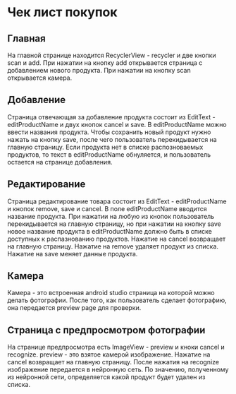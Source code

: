 # Чек лист покупок
## Главная
На главной странице находится RecyclerView - recycler и две кнопки scan и add. 
При нажатии на кнопку add открывается страница с добавлением нового продукта. 
При нажатии на кнопку scan открывается камера.
## Добавление
Страница отвечающая за добавление продукта состоит из EditText - editProductName и двух кнопок cancel и save.
В editProductName можно ввести названия продукта. Чтобы сохранить новый продукт нужно нажать на кнопку save, после чего пользователь перекидывается на главную страницу.
Если продукта нет в списке распозноваемых продуктов, то текст в editProductName обнуляется, и пользователь остается на странице добавления.
## Редактирование
Страница редактирование товара состоит из EditText - editProductName и кнопок remove, save и cancel.
В поле editProductName вводится название продукта. При нажатии на любую из кнопок пользователь перекидывается на главную страницу, но при нажатии на кнопку save новое название продукта в editProductName должно быть в списке доступных к распазнованию продуктов.
Нажатие на cancel возвращает на главную страницу.
Нажатие на remove удаляет продукт из списка.
Нажатие на save меняет данные продукта.
## Камера
Камера - это встроенная android studio страница на которой можно делать фотографии.
После того, как пользователь сделает фотографию, она передается preview page для проверки.
## Страница с предпросмотром фотографии
На странице предпросмотра есть ImageView - preview и кноки cancel и recognize.
preview - это взятое камерой изображение.
Нажатие на cancel возвращает на главную страницу.
После нажатия на recognize изображение передается в нейронную сеть. По значению, полученному из нейронной сети, определяется какой продукт будет удален из списка.
